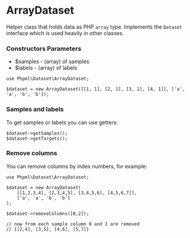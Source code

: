 # ArrayDataset

Helper class that holds data as PHP `array` type. Implements the `Dataset` interface which is used heavily in other classes.

### Constructors Parameters

* $samples - (array) of samples
* $labels - (array) of labels

```
use Phpml\Dataset\ArrayDataset;

$dataset = new ArrayDataset([[1, 1], [2, 1], [3, 2], [4, 1]], ['a', 'a', 'b', 'b']);
```

### Samples and labels

To get samples or labels you can use getters:

```
$dataset->getSamples();
$dataset->getTargets();
```

### Remove columns

You can remove columns by index numbers, for example:

```
use Phpml\Dataset\ArrayDataset;

$dataset = new ArrayDataset(
    [[1,2,3,4], [2,3,4,5], [3,4,5,6], [4,5,6,7]],
    ['a', 'a', 'b', 'b']
);

$dataset->removeColumns([0,2]);

// now from each sample column 0 and 2 are removed
// [[2,4], [3,5], [4,6], [5,7]]
```
